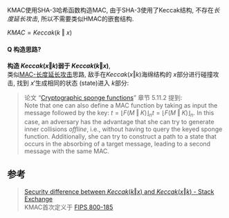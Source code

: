 KMAC使用SHA-3哈希函数构造MAC, 由于SHA-3使用了Keccak结构, 不存在*长度延长攻击*, 所以不需要类似HMAC的嵌套结构.

$KMAC=Keccak(k\ \Vert\ x)$

#### Q 构造思路?

**构造 $Keccak(x\Vert k)$弱于 $Keccak(k\Vert x)$**,  
类似[MAC-长度延长攻击](MAC-长度延长攻击.md)思路, 敌手在$Keccak(x\Vert k)$海绵结构的 $x$部分进行碰撞攻击, 找到 $x'$生成相同的状态 (state)进入 $k$部分:

> 论文 “[Cryptographic sponge functions](https://keccak.team/files/CSF-0.1.pdf)” 章节 5.11.2 提到:   
> Note that one can also define a MAC function by taking as input the message followed by the key: $t = \left\lfloor {F(M \mathbin\Vert K)} \right\rfloor _n$$t = \left\lfloor {F(M \mathbin\Vert K)} \right\rfloor _n$. In this case, an adversary has the advantage that she can try to generate inner collisions _offline_, i.e., without having to query the keyed sponge function. Additionally, she can try to construct a path to a state that occurs in the absorbing of a target message, leading to a second message with the same MAC.
## 参考

> [Security difference between $Keccak(k\Vert x)$ and $Keccak(x\Vert k)$ - Stack Exchange](https://crypto.stackexchange.com/questions/61154/security-difference-between-mathrmkeccakk-mathbin-x-and-mathrmkeccak?noredirect=1&lq=1)  
> KMAC首次定义于 [FIPS 800-185](https://nvlpubs.nist.gov/nistpubs/SpecialPublications/NIST.SP.800-185.pdf)